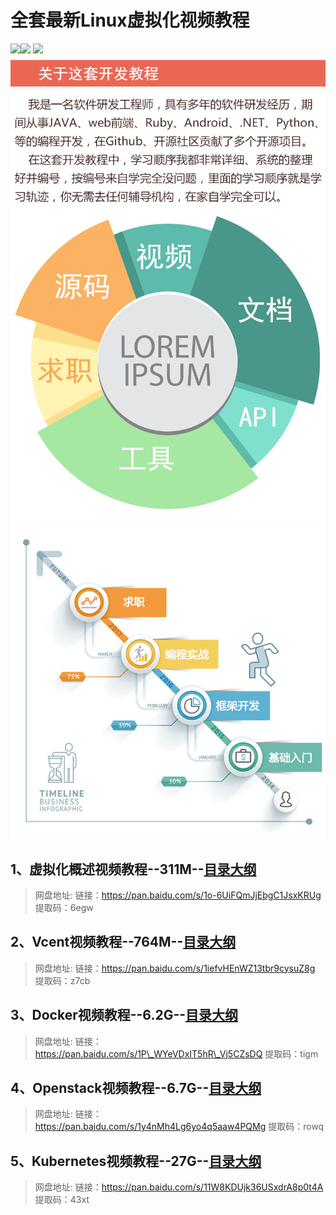 # 全套最新Linux虚拟化视频教程
 ![](https://img.shields.io/badge/download-5.3K-brightgreen)[![](https://img.shields.io/badge/author-%E6%9D%BE%E9%BC%A0-blue)](assets/vxlogo.jpg) ![](https://img.shields.io/badge/licenese-crystal-green)  
 ![](assets/about.jpg) ![](assets/content.jpg) ![](assets/route.jpg)  
## 1、虚拟化概述视频教程--311M--[目录大纲](1、虚拟化概述.md)

> 网盘地址: 链接：https://pan.baidu.com/s/1o-6UiFQmJjEbgC1JsxKRUg 提取码：6egw

## 2、Vcent视频教程--764M--[目录大纲](2、Vcent.md)

> 网盘地址: 链接：https://pan.baidu.com/s/1iefvHEnWZ13tbr9cysuZ8g 提取码：z7cb

## 3、Docker视频教程--6.2G--[目录大纲](3、Docker.md)

> 网盘地址: 链接：https://pan.baidu.com/s/1P\_WYeVDxIT5hR\_Vj5CZsDQ 提取码：tigm

## 4、Openstack视频教程--6.7G--[目录大纲](4、Openstack.md)

> 网盘地址: 链接：https://pan.baidu.com/s/1y4nMh4Lg6yo4q5aaw4PQMg 提取码：rowq

## 5、Kubernetes视频教程--27G--[目录大纲](5、Kubernetes.md)

> 网盘地址: 链接：https://pan.baidu.com/s/11W8KDUjk36USxdrA8p0t4A 提取码：43xt

